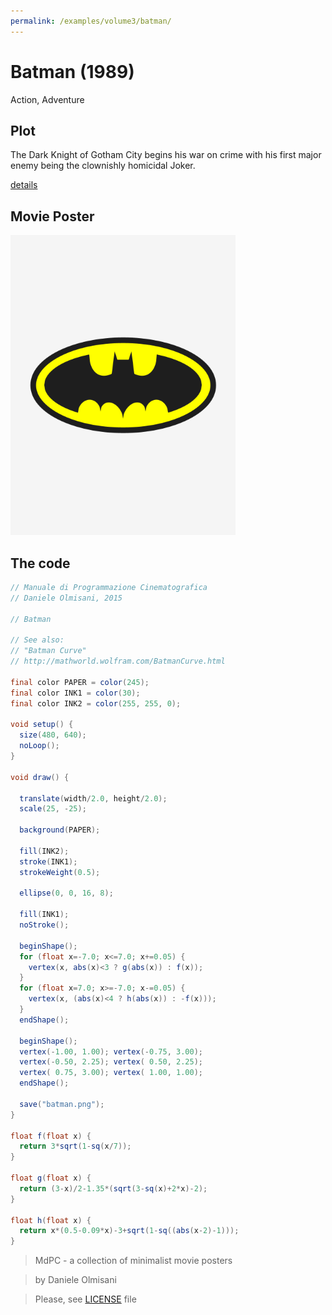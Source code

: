 ```yaml
---
permalink: /examples/volume3/batman/
---
```

# Batman (1989)

Action, Adventure

## Plot
The Dark Knight of Gotham City begins his war on crime with his first major enemy being the clownishly homicidal Joker.

[details](https://www.imdb.com/title/tt0096895/)

## Movie Poster
<img src="batman.png"  width="360px" title="Batman">


## The code
```java
// Manuale di Programmazione Cinematografica
// Daniele Olmisani, 2015

// Batman

// See also:
// "Batman Curve" 
// http://mathworld.wolfram.com/BatmanCurve.html

final color PAPER = color(245);
final color INK1 = color(30);
final color INK2 = color(255, 255, 0);

void setup() {
  size(480, 640);
  noLoop();
}

void draw() {
  
  translate(width/2.0, height/2.0);
  scale(25, -25);

  background(PAPER);  

  fill(INK2);
  stroke(INK1);
  strokeWeight(0.5);

  ellipse(0, 0, 16, 8);
  
  fill(INK1);
  noStroke();
  
  beginShape();
  for (float x=-7.0; x<=7.0; x+=0.05) {
    vertex(x, abs(x)<3 ? g(abs(x)) : f(x));
  }
  for (float x=7.0; x>=-7.0; x-=0.05) {
    vertex(x, (abs(x)<4 ? h(abs(x)) : -f(x)));
  }  
  endShape();
  
  beginShape();
  vertex(-1.00, 1.00); vertex(-0.75, 3.00);
  vertex(-0.50, 2.25); vertex( 0.50, 2.25);
  vertex( 0.75, 3.00); vertex( 1.00, 1.00);
  endShape();
  
  save("batman.png");
}

float f(float x) {
  return 3*sqrt(1-sq(x/7));
}

float g(float x) {
  return (3-x)/2-1.35*(sqrt(3-sq(x)+2*x)-2);
}

float h(float x) {
  return x*(0.5-0.09*x)-3+sqrt(1-sq((abs(x-2)-1)));
}
```

> MdPC - a collection of minimalist movie posters

> by Daniele Olmisani

> Please, see [LICENSE](../../../LICENSE) file
